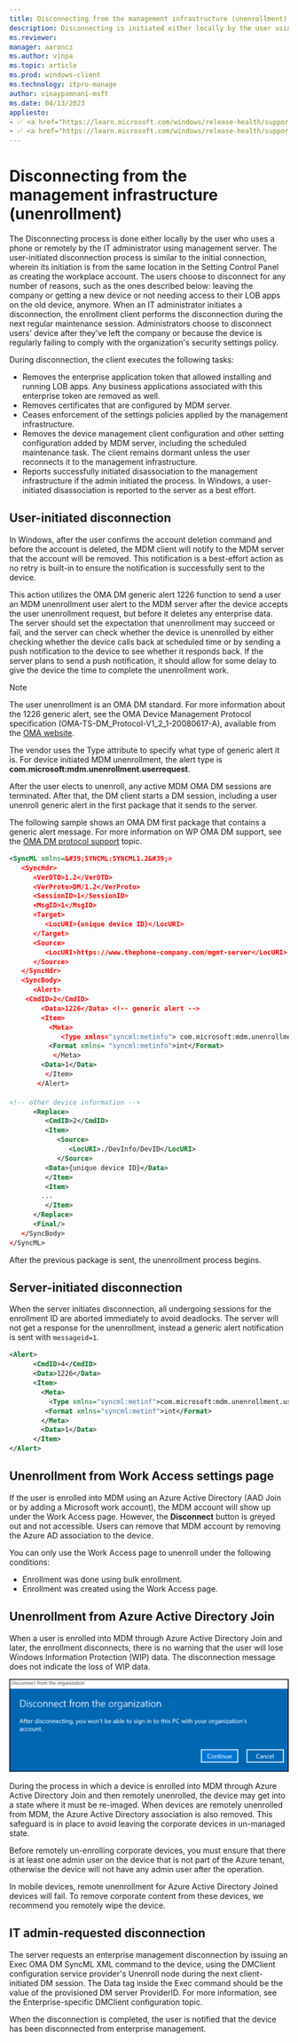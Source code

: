 ```yaml
---
title: Disconnecting from the management infrastructure (unenrollment)
description: Disconnecting is initiated either locally by the user using a phone or remotely by the IT admin using management server.
ms.reviewer:
manager: aaroncz
ms.author: vinpa
ms.topic: article
ms.prod: windows-client
ms.technology: itpro-manage
author: vinaypamnani-msft
ms.date: 04/13/2023
appliesto:
- ✅ <a href="https://learn.microsoft.com/windows/release-health/supported-versions-windows-client" target="_blank">Windows 11</a>
- ✅ <a href="https://learn.microsoft.com/windows/release-health/supported-versions-windows-client" target="_blank">Windows 10</a>
---
```


# Disconnecting from the management infrastructure (unenrollment)

The Disconnecting process is done either locally by the user who uses a phone or remotely by the IT administrator using management server. The user-initiated disconnection process is similar to the initial connection, wherein its initiation is from the same location in the Setting Control Panel as creating the workplace account.
The users choose to disconnect for any number of reasons, such as the ones described below: leaving the company or getting a new device or not needing access to their LOB apps on the old device, anymore. When an IT administrator initiates a disconnection, the enrollment client performs the disconnection during the next regular maintenance session. Administrators choose to disconnect users' device after they've left the company or because the device is regularly failing to comply with the organization's security settings policy.

During disconnection, the client executes the following tasks:

- Removes the enterprise application token that allowed installing and running LOB apps. Any business applications associated with this enterprise token are removed as well.
- Removes certificates that are configured by MDM server.
- Ceases enforcement of the settings policies applied by the management infrastructure.
- Removes the device management client configuration and other setting configuration added by MDM server, including the scheduled maintenance task. The client remains dormant unless the user reconnects it to the management infrastructure.
- Reports successfully initiated disassociation to the management infrastructure if the admin initiated the process. In Windows, a user-initiated disassociation is reported to the server as a best effort.

## User-initiated disconnection

In Windows, after the user confirms the account deletion command and before the account is deleted, the MDM client will notify to the MDM server that the account will be removed. This notification is a best-effort action as no retry is built-in to ensure the notification is successfully sent to the device.

This action utilizes the OMA DM generic alert 1226 function to send a user an MDM unenrollment user alert to the MDM server after the device accepts the user unenrollment request, but before it deletes any enterprise data. The server should set the expectation that unenrollment may succeed or fail, and the server can check whether the device is unenrolled by either checking whether the device calls back at scheduled time or by sending a push notification to the device to see whether it responds back. If the server plans to send a push notification, it should allow for some delay to give the device the time to complete the unenrollment work.

> [!NOTE]
> The user unenrollment is an OMA DM standard. For more information about the 1226 generic alert, see the OMA Device Management Protocol specification (OMA-TS-DM\_Protocol-V1\_2\_1-20080617-A), available from the [OMA website](https://www.openmobilealliance.org/release/DM/V1_1_2-20031209-A/).

The vendor uses the Type attribute to specify what type of generic alert it is. For device initiated MDM unenrollment, the alert type is **com.microsoft:mdm.unenrollment.userrequest**.

After the user elects to unenroll, any active MDM OMA DM sessions are terminated. After that, the DM client starts a DM session, including a user unenroll generic alert in the first package that it sends to the server.

The following sample shows an OMA DM first package that contains a generic alert message. For more information on WP OMA DM support, see the [OMA DM protocol support](oma-dm-protocol-support.md) topic.

```xml
<SyncML xmlns=&#39;SYNCML:SYNCML1.2&#39;>
   <SyncHdr>
      <VerDTD>1.2</VerDTD>
      <VerProto>DM/1.2</VerProto>
      <SessionID>1</SessionID>
      <MsgID>1</MsgID>
      <Target>
         <LocURI>{unique device ID}</LocURI>
      </Target>
      <Source>
         <LocURI>https://www.thephone-company.com/mgmt-server</LocURI>
      </Source>
   </SyncHdr>
   <SyncBody>
      <Alert>
    <CmdID>2</CmdID>
        <Data>1226</Data> <!-- generic alert -->
        <Item>
          <Meta>
             <Type xmlns="syncml:metinfo"> com.microsoft:mdm.unenrollment.userrequest</Type>
          <Format xmlns= "syncml:metinfo">int</Format>
           </Meta>
        <Data>1</Data>
         </Item>
       </Alert>

<!-- other device information -->
      <Replace>
         <CmdID>2</CmdID>
         <Item>
            <Source>
               <LocURI>./DevInfo/DevID</LocURI>
            </Source>
         <Data>{unique device ID}</Data>
         </Item>
         <Item>
        ...
         </Item>
      </Replace>
      <Final/>
   </SyncBody>
</SyncML>
```

After the previous package is sent, the unenrollment process begins.

## Server-initiated disconnection

When the server initiates disconnection, all undergoing sessions for the enrollment ID are aborted immediately to avoid deadlocks. The server will not get a response for the unenrollment, instead a generic alert notification is sent with `messageid=1`.

```xml
<Alert>
      <CmdID>4</CmdID>
      <Data>1226</Data>
      <Item>
        <Meta>
          <Type xmlns="syncml:metinf">com.microsoft:mdm.unenrollment.userrequest</Type>
         <Format xmlns="syncml:metinf">int</Format>
        </Meta>
        <Data>1</Data>
      </Item>
</Alert>
```

## Unenrollment from Work Access settings page

If the user is enrolled into MDM using an Azure Active Directory (AAD Join or by adding a Microsoft work account), the MDM account will show up under the Work Access page. However, the **Disconnect** button is greyed out and not accessible. Users can remove that MDM account by removing the Azure AD association to the device.

You can only use the Work Access page to unenroll under the following conditions:

- Enrollment was done using bulk enrollment.
- Enrollment was created using the Work Access page.

## Unenrollment from Azure Active Directory Join

When a user is enrolled into MDM through Azure Active Directory Join and later, the enrollment disconnects, there is no warning that the user will lose Windows Information Protection (WIP) data. The disconnection message does not indicate the loss of WIP data.

![aadj unenerollment.](images/azure-ad-unenrollment.png)

During the process in which a device is enrolled into MDM through Azure Active Directory Join and then remotely unenrolled, the device may get into a state where it must be re-imaged. When devices are remotely unenrolled from MDM, the Azure Active Directory association is also removed. This safeguard is in place to avoid leaving the corporate devices in un-managed state.

Before remotely un-enrolling corporate devices, you must ensure that there is at least one admin user on the device that is not part of the Azure tenant, otherwise the device will not have any admin user after the operation.

In mobile devices, remote unenrollment for Azure Active Directory Joined devices will fail. To remove corporate content from these devices, we recommend you remotely wipe the device.

## IT admin-requested disconnection

The server requests an enterprise management disconnection by issuing an Exec OMA DM SyncML XML command to the device, using the DMClient configuration service provider's Unenroll node during the next client-initiated DM session. The Data tag inside the Exec command should be the value of the provisioned DM server ProviderID. For more information, see the Enterprise-specific DMClient configuration topic.

When the disconnection is completed, the user is notified that the device has been disconnected from enterprise management.
